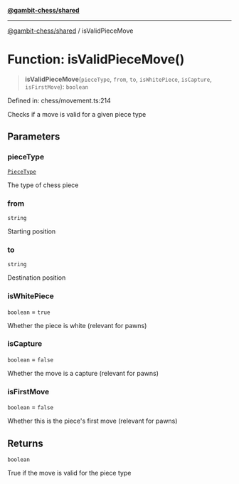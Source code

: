 [**@gambit-chess/shared**](../README.md)

***

[@gambit-chess/shared](../globals.md) / isValidPieceMove

# Function: isValidPieceMove()

> **isValidPieceMove**(`pieceType`, `from`, `to`, `isWhitePiece`, `isCapture`, `isFirstMove`): `boolean`

Defined in: chess/movement.ts:214

Checks if a move is valid for a given piece type

## Parameters

### pieceType

[`PieceType`](../type-aliases/PieceType.md)

The type of chess piece

### from

`string`

Starting position

### to

`string`

Destination position

### isWhitePiece

`boolean` = `true`

Whether the piece is white (relevant for pawns)

### isCapture

`boolean` = `false`

Whether the move is a capture (relevant for pawns)

### isFirstMove

`boolean` = `false`

Whether this is the piece's first move (relevant for pawns)

## Returns

`boolean`

True if the move is valid for the piece type
